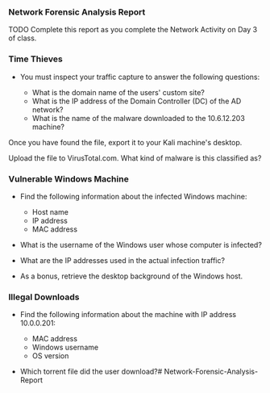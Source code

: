 ### Network Forensic Analysis Report

TODO Complete this report as you complete the Network Activity on Day 3 of class.

### Time Thieves

-  You must inspect your traffic capture to answer the following questions:

    -  What is the domain name of the users' custom site?
    -  What is the IP address of the Domain Controller (DC) of the AD network?
    -  What is the name of the malware downloaded to the 10.6.12.203 machine?

Once you have found the file, export it to your Kali machine's desktop.


Upload the file to VirusTotal.com.
What kind of malware is this classified as?



### Vulnerable Windows Machine


-  Find the following information about the infected Windows machine:

    -  Host name
    -  IP address
    -  MAC address



-  What is the username of the Windows user whose computer is infected?


-  What are the IP addresses used in the actual infection traffic?


-  As a bonus, retrieve the desktop background of the Windows host.




### Illegal Downloads


-  Find the following information about the machine with IP address 10.0.0.201:

    -  MAC address
    -  Windows username
    -  OS version



-  Which torrent file did the user download?# Network-Forensic-Analysis-Report


